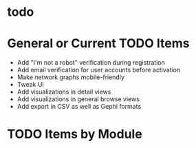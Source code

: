 # todo

# General or Current TODO Items

* Add "I'm not a robot" verification during registration
* Add email verification for user accounts before activation
* Make network graphs mobile-friendly
* Tweak UI
* Add visualizations in detail views
* Add visualizations in general browse views
* Add export in CSV as well as Gephi formats

# TODO Items by Module
